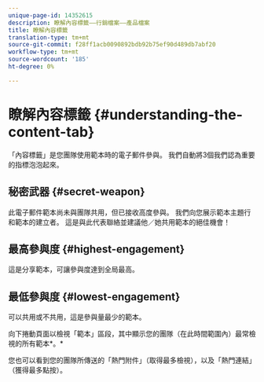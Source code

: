 ```yaml
---
unique-page-id: 14352615
description: 瞭解內容標籤——行銷檔案——產品檔案
title: 瞭解內容標籤
translation-type: tm+mt
source-git-commit: f28ff1acb0090892bdb92b75ef90d489db7abf20
workflow-type: tm+mt
source-wordcount: '185'
ht-degree: 0%

---
```



# 瞭解內容標籤 {#understanding-the-content-tab}

「內容標籤」是您團隊使用範本時的電子郵件參與。 我們自動將3個我們認為重要的指標泡泡起來。

## 秘密武器 {#secret-weapon}

此電子郵件範本尚未與團隊共用，但已接收高度參與。 我們向您展示範本主題行和範本的建立者。 這是與此代表聯絡並建議他／她共用範本的絕佳機會！

## 最高參與度 {#highest-engagement}

這是分享範本，可讓參與度達到全局最高。

## 最低參與度 {#lowest-engagement}

可以共用或不共用，這是參與量最少的範本。

向下捲動頁面以檢視「範本」區段，其中顯示您的團隊（在此時間範圍內）最常檢視的所有範本*。*

您也可以看到您的團隊所傳送的「熱門附件」（取得最多檢視），以及「熱門連結」（獲得最多點按）。
